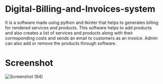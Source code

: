 # Digital-Billing-and-Invoices-system
It is a software made using python and tkinter that helps to generates billing for rendered services and products. This software helps to add products and also
creates a list of services and products along with their corresponding costs and sends an email
to customers as an invoice. Admin can also add or remove the products through software.

# Screenshot
![Screenshot (94)](https://user-images.githubusercontent.com/87906386/129470486-7e4b4bb5-40f4-4a6f-aa78-d6c9a84c403d.png)

